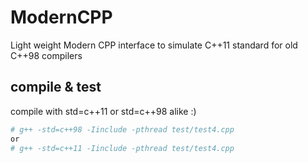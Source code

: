 # ModernCPP
Light weight Modern CPP interface to simulate C++11 standard for old C++98 compilers

## compile & test
compile with std=c++11 or std=c++98 alike :)

```sh
# g++ -std=c++98 -Iinclude -pthread test/test4.cpp
or
# g++ -std=c++11 -Iinclude -pthread test/test4.cpp
```
